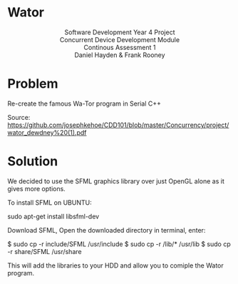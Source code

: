 # Wator
<center>Software Development Year 4 Project<br />
Concurrent Device Development Module<br />
Continous Assessment 1<br /> 
Daniel Hayden & Frank Rooney<br /></center>

# Problem

Re-create the famous Wa-Tor program in Serial C++

Source: https://github.com/josephkehoe/CDD101/blob/master/Concurrency/project/wator_dewdney%20(1).pdf


# Solution

We decided to use the SFML graphics library over just OpenGL alone as it gives more options.

To install SFML on UBUNTU:

sudo apt-get install libsfml-dev

Download SFML, Open the downloaded directory in terminal, enter:

$ sudo cp -r include/SFML /usr/include $ sudo cp -r /lib/* /usr/lib $ sudo cp -r share/SFML /usr/share

This will add the libraries to your HDD and allow you to comiple the Wator program.

